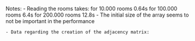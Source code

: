 Notes:
	- Reading the rooms takes:
		for  10.000 rooms 0.64s
		for 100.000 rooms 6.4s
		for 200.000 rooms 12.8s
	- The initial size of the array seems to not be important in the performance

	- Data regarding the creation of the adjacency matrix: 
